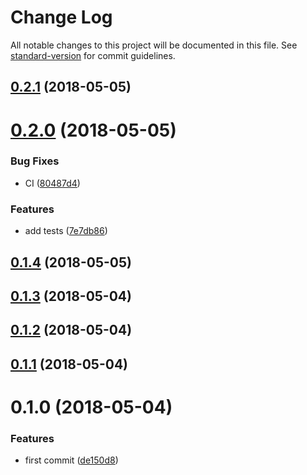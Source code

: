 # Change Log

All notable changes to this project will be documented in this file. See [standard-version](https://github.com/conventional-changelog/standard-version) for commit guidelines.

<a name="0.2.1"></a>
## [0.2.1](https://github.com/fjc0k/vue-messenger/compare/v0.2.0...v0.2.1) (2018-05-05)



<a name="0.2.0"></a>
# [0.2.0](https://github.com/fjc0k/vue-messenger/compare/v0.1.4...v0.2.0) (2018-05-05)


### Bug Fixes

* CI ([80487d4](https://github.com/fjc0k/vue-messenger/commit/80487d4))


### Features

* add tests ([7e7db86](https://github.com/fjc0k/vue-messenger/commit/7e7db86))



<a name="0.1.4"></a>
## [0.1.4](https://github.com/fjc0k/vue-messenger/compare/v0.1.3...v0.1.4) (2018-05-05)



<a name="0.1.3"></a>
## [0.1.3](https://github.com/fjc0k/vue-messenger/compare/v0.1.2...v0.1.3) (2018-05-04)



<a name="0.1.2"></a>
## [0.1.2](https://github.com/fjc0k/vue-messenger/compare/v0.1.1...v0.1.2) (2018-05-04)



<a name="0.1.1"></a>
## [0.1.1](https://github.com/fjc0k/vue-messenger/compare/v0.1.0...v0.1.1) (2018-05-04)



<a name="0.1.0"></a>
# 0.1.0 (2018-05-04)


### Features

* first commit ([de150d8](https://github.com/fjc0k/vue-messenger/commit/de150d8))
